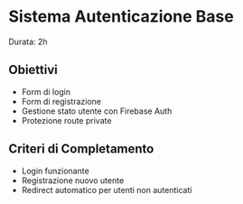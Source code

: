 # Sistema Autenticazione Base
Durata: 2h

## Obiettivi
- Form di login
- Form di registrazione
- Gestione stato utente con Firebase Auth
- Protezione route private

## Criteri di Completamento
- Login funzionante
- Registrazione nuovo utente
- Redirect automatico per utenti non autenticati
